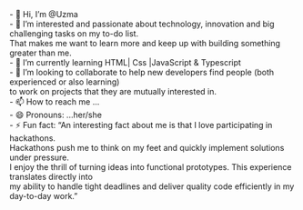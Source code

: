 <body style="background-image:url('https://i.pinimg.com/736x/f6/b7/c1/f6b7c140e4021f3c18b5ee5f384b9e15.jpg')";>
- 👋 Hi, I’m @Uzma <br>
- 👀 I’m interested and passionate about technology, innovation and big challenging tasks on my to-do list. <br>
     That makes me want to learn more and keep up with building something greater than me. <br>
- 🌱 I’m currently learning HTML| Css |JavaScript & Typescript  <br>
- 💞️ I’m looking to collaborate to help new developers find people (both experienced or also learning) <br>
     to work on projects that they are mutually interested in. <br>
- 📫 How to reach me ... <br>
- 😄 Pronouns: ...her/she <br>
- ⚡ Fun fact: “An interesting fact about me is that I love participating in hackathons. <br>
    Hackathons push me to think on my feet and quickly implement solutions under pressure. <br>
    I enjoy the thrill of turning ideas into functional prototypes. This experience translates directly into <br>
    my ability to handle tight deadlines and deliver quality code efficiently in my day-to-day work.”
</body>
<!---
UzmaTahir97/UzmaTahir97 is a ✨ special ✨ repository because its `README.md` (this file) appears on your GitHub profile.
You can click the Preview link to take a look at your changes.
--->
